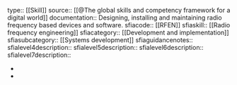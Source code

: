 type:: [[Skill]]
source:: [[@The global skills and competency framework for a digital world]]
documentation:: Designing, installing and maintaining radio frequency based devices and software.
sfiacode:: [[RFEN]]
sfiaskill:: [[Radio frequency engineering]]
sfiacategory:: [[Development and implementation]]
sfiasubcategory:: [[Systems development]]
sfiaguidancenotes::
sfialevel4description::
sfialevel5description::
sfialevel6description::
sfialevel7description::

-
-